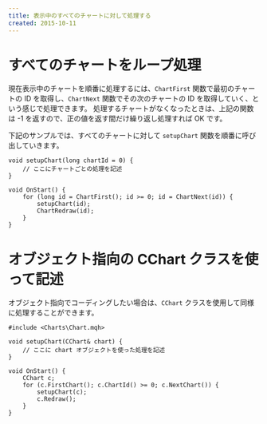 ```yaml
---
title: 表示中のすべてのチャートに対して処理する
created: 2015-10-11
---
```


すべてのチャートをループ処理
====
現在表示中のチャートを順番に処理するには、`ChartFirst` 関数で最初のチャートの ID を取得し、`ChartNext` 関数でその次のチャートの ID を取得していく、という感じで処理できます。
処理するチャートがなくなったときは、上記の関数は -1 を返すので、正の値を返す間だけ繰り返し処理すれば OK です。

下記のサンプルでは、すべてのチャートに対して `setupChart` 関数を順番に呼び出していきます。

```mql
void setupChart(long chartId = 0) {
    // ここにチャートごとの処理を記述
}

void OnStart() {
    for (long id = ChartFirst(); id >= 0; id = ChartNext(id)) {
        setupChart(id);
        ChartRedraw(id);
    }
}
```

オブジェクト指向の CChart クラスを使って記述
====
オブジェクト指向でコーディングしたい場合は、`CChart` クラスを使用して同様に処理することができます。

```mql
#include <Charts\Chart.mqh>

void setupChart(CChart& chart) {
    // ここに chart オブジェクトを使った処理を記述
}

void OnStart() {
    CChart c;
    for (c.FirstChart(); c.ChartId() >= 0; c.NextChart()) {
        setupChart(c);
        c.Redraw();
    }
}
```

